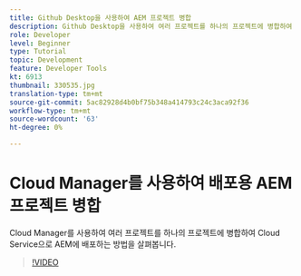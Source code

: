 ```yaml
---
title: Github Desktop을 사용하여 AEM 프로젝트 병합
description: Github Desktop을 사용하여 여러 프로젝트를 하나의 프로젝트에 병합하여 Cloud Manager를 사용하여 Cloud Service으로 AEM에 배포할 수 있는 방법을 살펴봅니다.
role: Developer
level: Beginner
type: Tutorial
topic: Development
feature: Developer Tools
kt: 6913
thumbnail: 330535.jpg
translation-type: tm+mt
source-git-commit: 5ac82928d4b0bf75b348a414793c24c3aca92f36
workflow-type: tm+mt
source-wordcount: '63'
ht-degree: 0%

---
```



# Cloud Manager를 사용하여 배포용 AEM 프로젝트 병합

Cloud Manager를 사용하여 여러 프로젝트를 하나의 프로젝트에 병합하여 Cloud Service으로 AEM에 배포하는 방법을 살펴봅니다.

>[!VIDEO](https://video.tv.adobe.com/v/330535/?quality=12&learn=on)